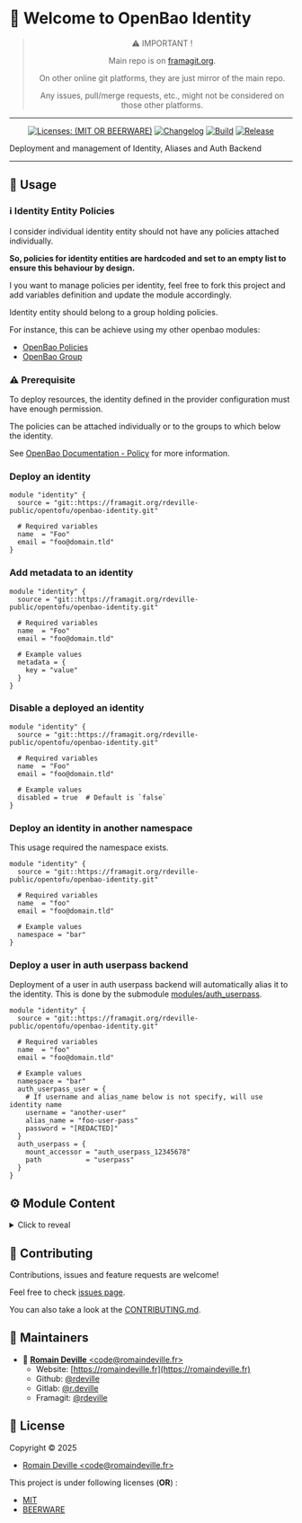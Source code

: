<!-- BEGIN DOTGIT-SYNC BLOCK MANAGED -->
<!-- markdownlint-disable -->

# 👋 Welcome to OpenBao Identity

<center>

> ⚠️ IMPORTANT !
>
> Main repo is on [framagit.org](https://framagit.org/rdeville-public/opentofu/openbao-identity).
>
> On other online git platforms, they are just mirror of the main repo.
>
> Any issues, pull/merge requests, etc., might not be considered on those other
> platforms.

</center>

---

<center>

[![Licenses: (MIT OR BEERWARE)][license_badge]][license_url]
[![Changelog][changelog_badge]][changelog_badge_url]
[![Build][build_badge]][build_badge_url]
[![Release][release_badge]][release_badge_url]

</center>

[build_badge]: https://framagit.org/rdeville-public/opentofu/openbao-identity/badges/main/pipeline.svg
[build_badge_url]: https://framagit.org/rdeville-public/opentofu/openbao-identity/-/commits/main
[release_badge]: https://framagit.org/rdeville-public/opentofu/openbao-identity/-/badges/release.svg
[release_badge_url]: https://framagit.org/rdeville-public/opentofu/openbao-identity/-/releases/
[license_badge]: https://img.shields.io/badge/Licenses-MIT%20OR%20BEERWARE-blue
[license_url]: https://framagit.org/rdeville-public/opentofu/openbao-identity/blob/main/LICENSE
[changelog_badge]: https://img.shields.io/badge/Changelog-Python%20Semantic%20Release-yellow
[changelog_badge_url]: https://github.com/python-semantic-release/python-semantic-release

Deployment and management of Identity, Aliases and Auth Backend

---

<!-- BEGIN DOTGIT-SYNC BLOCK EXCLUDED CUSTOM_README -->

## 🚀 Usage

### ℹ️ Identity Entity Policies

I consider individual identity entity should not have any policies attached
individually.

**So, policies for identity entities are hardcoded and set to an empty list to
ensure this behaviour by design.**

I you want to manage policies per identity, feel free to fork this project and
add variables definition and update the module accordingly.

Identity entity should belong to a group holding policies.

For instance, this can be achieve using my other openbao modules:

- [OpenBao Policies](https://framagit.org/rdeville-public/opentofu/openbao-policies.git)
- [OpenBao Group](https://framagit.org/rdeville-public/opentofu/openbao-group.git)

### ⚠️ Prerequisite

To deploy resources, the identity defined in the provider configuration must
have enough permission.

The policies can be attached individually or to the groups to which below the
identity.

See [OpenBao Documentation - Policy](https://openbao.org/docs/concepts/policies/)
for more information.

### Deploy an identity

```hcl
module "identity" {
  source = "git::https://framagit.org/rdeville-public/opentofu/openbao-identity.git"

  # Required variables
  name  = "Foo"
  email = "foo@domain.tld"
}
```

### Add metadata to an identity

```hcl
module "identity" {
  source = "git::https://framagit.org/rdeville-public/opentofu/openbao-identity.git"

  # Required variables
  name  = "Foo"
  email = "foo@domain.tld"

  # Example values
  metadata = {
    key = "value"
  }
}
```

### Disable a deployed an identity

```hcl
module "identity" {
  source = "git::https://framagit.org/rdeville-public/opentofu/openbao-identity.git"

  # Required variables
  name  = "Foo"
  email = "foo@domain.tld"

  # Example values
  disabled = true  # Default is `false`
}
```

### Deploy an identity in another namespace

This usage required the namespace exists.

```hcl
module "identity" {
  source = "git::https://framagit.org/rdeville-public/opentofu/openbao-identity.git"

  # Required variables
  name  = "foo"
  email = "foo@domain.tld"

  # Example values
  namespace = "bar"
}
```

### Deploy a user in auth userpass backend

Deployment of a user in auth userpass backend will automatically alias it to the
identity. This is done by the submodule
[modules/auth_userpass](./modules/auth_userpass/READ).

```hcl
module "identity" {
  source = "git::https://framagit.org/rdeville-public/opentofu/openbao-identity.git"

  # Required variables
  name  = "foo"
  email = "foo@domain.tld"

  # Example values
  namespace = "bar"
  auth_userpass_user = {
    # If username and alias_name below is not specify, will use identity name
    username = "another-user"
    alias_name = "foo-user-pass"
    password = "[REDACTED]"
  }
  auth_userpass = {
    mount_accessor = "auth_userpass_12345678"
    path           = "userpass"
  }
}
```

<!-- BEGIN TF-DOCS -->
## ⚙️ Module Content

<details><summary>Click to reveal</summary>

### Table of Content

* [Requirements](#requirements)
* [Resources](#resources)
* [Modules](#modules)
* [Inputs](#inputs)
  * [Required Inputs](#required-inputs)
  * [Optional Inputs](#optional-inputs)
* [Outputs](#outputs)

### Requirements

* [opentofu](https://opentofu.org/docs/):
  `>= 1.8, < 2.0`
* [vault](https://search.opentofu.org/provider/hashicorp/vault/):
  `~>5.3`

### Data Sources

* [data.vault_namespace.this](https://registry.terraform.io/providers/hashicorp/vault/latest/docs/data-sources/namespace)
  > If specified, ensure namespace exists

### Resources

* [resource.vault_identity_entity.this](https://registry.terraform.io/providers/hashicorp/vault/latest/docs/resources/identity_entity)
  > Manage individual entities
* [resource.vault_identity_entity_policies.policies](https://registry.terraform.io/providers/hashicorp/vault/latest/docs/resources/identity_entity_policies)
  > Set exclusive epmpty policy to ensure policies are set at group level

### Modules

* [vault_auth_userpass](./modules/auth_userpass)
  > Manage auth userpass associated to the identity

<!-- markdownlint-capture -->
### Inputs

<!-- markdownlint-disable -->
#### Required Inputs

* [name](#name)
* [email](#email)

##### `name`

String to set the name of the identity
<div style="display:inline-block;width:100%;">
<div style="float:left;border-color:#FFFFFF;width:75%;">
<details><summary>Type</summary>

```hcl
string
```

</details>
</div>
</div>

##### `email`

String to set email of the username, will be set as metadata of the identity

<div style="display:inline-block;width:100%;">
<div style="float:left;border-color:#FFFFFF;width:75%;">
<details><summary>Type</summary>

```hcl
string
```

</details>
</div>
</div>

#### Optional Inputs

* [namespace_path](#namespace_path)
* [disabled](#disabled)
* [metadata](#metadata)
* [auth_userpass](#auth_userpass)
* [auth_userpass_user](#auth_userpass_user)


##### `namespace_path`

Namespace where to deploy the identity if not the namespace set in the
provider.

<details style="width: 100%;display: inline-block">
  <summary>Type & Default</summary>
  <div style="height: 1em"></div>
  <div style="width:64%; float:left;">
  <p style="border-bottom: 1px solid #333333;">Type</p>

  ```hcl
  string
  ```

  </div>
  <div style="width:34%;float:right;">
  <p style="border-bottom: 1px solid #333333;">Default</p>

  ```hcl
  null
  ```

  </div>
</details>

##### `disabled`

Boolean to disable the identity
<details style="width: 100%;display: inline-block">
  <summary>Type & Default</summary>
  <div style="height: 1em"></div>
  <div style="width:64%; float:left;">
  <p style="border-bottom: 1px solid #333333;">Type</p>

  ```hcl
  bool
  ```

  </div>
  <div style="width:34%;float:right;">
  <p style="border-bottom: 1px solid #333333;">Default</p>

  ```hcl
  false
  ```

  </div>
</details>

##### `metadata`

Map of string to add additional metadata to set for the identity

<details style="width: 100%;display: inline-block">
  <summary>Type & Default</summary>
  <div style="height: 1em"></div>
  <div style="width:64%; float:left;">
  <p style="border-bottom: 1px solid #333333;">Type</p>

  ```hcl
  map(string)
  ```

  </div>
  <div style="width:34%;float:right;">
  <p style="border-bottom: 1px solid #333333;">Default</p>

  ```hcl
  {}
  ```

  </div>
</details>

##### `auth_userpass`

Object describing auth userpass backend to use to deploy the user associated
to the entity, supporting following attributes:
* `mount_accessor`: String, accessor of the mount to which the alias of the
  user created should belong to.
* `path`: String, the path of the userpass authentication backend to use. The
  auth userpass backend must exists.

<details style="width: 100%;display: inline-block">
  <summary>Type & Default</summary>
  <div style="height: 1em"></div>
  <div style="width:64%; float:left;">
  <p style="border-bottom: 1px solid #333333;">Type</p>

  ```hcl
  object({
    mount_accessor = string
    path           = string
  })
  ```

  </div>
  <div style="width:34%;float:right;">
  <p style="border-bottom: 1px solid #333333;">Default</p>

  ```hcl
  null
  ```

  </div>
</details>

##### `auth_userpass_user`

Object to create an auth userpass entry for the identity. Will be set as an
alias for the identity.
The object support following attributes:
* `username`: String, optional, username to set for the auth userpass backend,
  if not set, will use the name of the identity.
* `password`: String, sensitive, the password to set for the user.
* `alias_name`: String, optional, name of the alias to set for the identity.
  If not defined, will use the `username`.

<details style="width: 100%;display: inline-block">
  <summary>Type & Default</summary>
  <div style="height: 1em"></div>
  <div style="width:64%; float:left;">
  <p style="border-bottom: 1px solid #333333;">Type</p>

  ```hcl
  object({
    alias_name = optional(string, null)
    username   = optional(string, null)
    password   = string
  })
  ```

  </div>
  <div style="width:34%;float:right;">
  <p style="border-bottom: 1px solid #333333;">Default</p>

  ```hcl
  null
  ```

  </div>
</details>
<!-- markdownlint-restore -->

### Outputs

* `identity`:
  The deployed identity
* `auth_userpass_username`:
  The deployed username in an auth userpass backend
* `auth_userpass_id`:
  The deployed username in an auth userpass backend
* `auth_userpass_password`:
  The deployed username in an auth userpass backend

</details>

<!-- END TF-DOCS -->
<!-- END DOTGIT-SYNC BLOCK EXCLUDED CUSTOM_README -->

## 🤝 Contributing

Contributions, issues and feature requests are welcome!

Feel free to check [issues page][issues_pages].

You can also take a look at the [CONTRIBUTING.md][contributing].

[issues_pages]: https://framagit.org/rdeville-public/opentofu/openbao-identity/-/issues
[contributing]: https://framagit.org/rdeville-public/opentofu/openbao-identity/blob/main/CONTRIBUTING.md

## 👤 Maintainers

- 📧 [**Romain Deville** \<code@romaindeville.fr\>](mailto:code@romaindeville.fr)
  - Website: [https://romaindeville.fr](https://romaindeville.fr)
  - Github: [@rdeville](https://github.com/rdeville)
  - Gitlab: [@r.deville](https://gitlab.com/r.deville)
  - Framagit: [@rdeville](https://framagit.org/rdeville)

## 📝 License

Copyright © 2025

- [Romain Deville \<code@romaindeville.fr\>](code@romaindeville.fr)

This project is under following licenses (**OR**) :

- [MIT][main_license]
- [BEERWARE][beerware_license]

[main_license]: https://framagit.org/rdeville-public/opentofu/openbao-identity/blob/main/LICENSE
[beerware_license]: https://framagit.org/rdeville-public/opentofu/openbao-identity/blob/main/LICENSE.BEERWARE

<!-- END DOTGIT-SYNC BLOCK MANAGED -->
